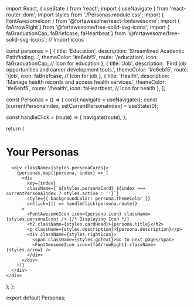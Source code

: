 import React, { useState } from 'react';
import { useNavigate } from 'react-router-dom';
import styles from './Personas.module.css';
import { FontAwesomeIcon } from '@fortawesome/react-fontawesome';
import { faArrowRight } from '@fortawesome/free-solid-svg-icons';
import { faGraduationCap, faBriefcase, faHeartbeat } from '@fortawesome/free-solid-svg-icons'; // Import icons

const personas = [
  {
    title: 'Education',
    description: 'Streamlined Academic Pathfinding...',
    themeColor: '#e6ebf5',
    route: '/education',
    icon: faGraduationCap, // Icon for education
  },
  {
    title: 'Job',
    description: 'Find job opportunities and career development tools.',
    themeColor: '#e6ebf5',
    route: '/job',
    icon: faBriefcase, // Icon for job
  },
  {
    title: 'Health',
    description: 'Manage health records and access health services.',
    themeColor: '#e6ebf5',
    route: '/health',
    icon: faHeartbeat, // Icon for health
  },
];

const Personas = () => {
  const navigate = useNavigate();
  const [currentPersonaIndex, setCurrentPersonaIndex] = useState(0);

  const handleClick = (route) => {
    navigate(route);
  };

  return (
    <div className={styles.Personas}>
      <h1 className={styles.gradientText}>Your Personas</h1>

      <div className={styles.personaCards}>
        {personas.map((persona, index) => (
          <div
            key={index}
            className={`${styles.personaCard} ${index === currentPersonaIndex ? styles.active : ''}`}
            style={{ backgroundColor: persona.themeColor }}
            onClick={() => handleClick(persona.route)}
          >
            <FontAwesomeIcon icon={persona.icon} className={styles.personaIcon} /> {/* Displaying Icon */}
            <h2 className={styles.cardHead}>{persona.title}</h2>
            <p className={styles.description}>{persona.description}</p>
            <div className={styles.rightIcon}>
              <span className={styles.goText}>Go to next page</span>
              <FontAwesomeIcon icon={faArrowRight} className={styles.arrow} />
            </div>
          </div>
        ))}
      </div>
    </div>
  );
};

export default Personas;
